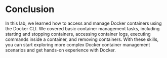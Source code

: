 # Conclusion
In this lab, we learned how to access and manage Docker containers using the Docker CLI. We covered basic container management tasks, including starting and stopping containers, accessing container logs, executing commands inside a container, and removing containers. With these skills, you can start exploring more complex Docker container management scenarios and get hands-on experience with Docker.
